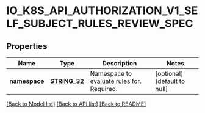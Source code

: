 # IO_K8S_API_AUTHORIZATION_V1_SELF_SUBJECT_RULES_REVIEW_SPEC

## Properties
Name | Type | Description | Notes
------------ | ------------- | ------------- | -------------
**namespace** | [**STRING_32**](STRING_32.md) | Namespace to evaluate rules for. Required. | [optional] [default to null]

[[Back to Model list]](../README.md#documentation-for-models) [[Back to API list]](../README.md#documentation-for-api-endpoints) [[Back to README]](../README.md)


